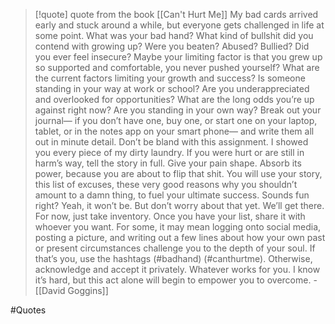 > [!quote] quote from the book [[Can't Hurt Me]]
> My bad cards arrived early and stuck around a while, but everyone gets challenged in life at some point. What was your bad hand? What kind of bullshit did you contend with growing up? Were you beaten? Abused? Bullied? Did you ever feel insecure? Maybe your limiting factor is that you grew up so supported and comfortable, you never pushed yourself? What are the current factors limiting your growth and success? Is someone standing in your way at work or school? Are you underappreciated and overlooked for opportunities? What are the long odds you’re up against right now? Are you standing in your own way? Break out your journal— if you don’t have one, buy one, or start one on your laptop, tablet, or in the notes app on your smart phone— and write them all out in minute detail. Don’t be bland with this assignment. I showed you every piece of my dirty laundry. If you were hurt or are still in harm’s way, tell the story in full. Give your pain shape. Absorb its power, because you are about to flip that shit. You will use your story, this list of excuses, these very good reasons why you shouldn’t amount to a damn thing, to fuel your ultimate success. Sounds fun right? Yeah, it won’t be. But don’t worry about that yet. We’ll get there. For now, just take inventory. Once you have your list, share it with whoever you want. For some, it may mean logging onto social media, posting a picture, and writing out a few lines about how your own past or present circumstances challenge you to the depth of your soul. If that’s you, use the hashtags (#badhand) (#canthurtme). Otherwise, acknowledge and accept it privately. Whatever works for you. I know it’s hard, but this act alone will begin to empower you to overcome. 
> -[[David Goggins]] 


#Quotes